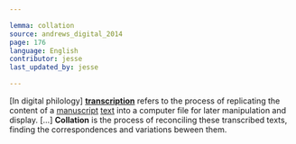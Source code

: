 ```yaml
---

lemma: collation
source: andrews_digital_2014
page: 176
language: English
contributor: jesse
last_updated_by: jesse

---
```


[In digital philology] **[transcription](transcription.html)** refers to the process of replicating the content of a [manuscript](manuscript.htm) [text](text.html) into a computer file for later manipulation and display. […] **Collation** is the process of reconciling these transcribed texts, finding the correspondences and variations beween them. 
